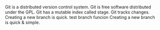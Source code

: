 Git is a distributed version control system.
Git is free software distributed under the GPL.
Git has a mutable index called stage.
Git tracks changes.
Creating a new branch is quick.
test branch funcion
Creating a new branch is quick & simple.
